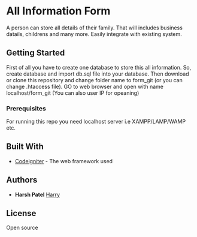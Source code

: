# All Information Form
A person can store all details of their family. That will includes business datails, childrens and many more. Easily integrate with existing system.

## Getting Started

First of all you have to create one database to store this all information. So, create database and import db.sql file into your database. 
Then download or clone this repository and change folder name to form_git (or you can change .htaccess file).
GO to web browser and open with name localhost/form_git (You can also user IP for opeaning)

### Prerequisites

For running this repo you need localhost server  i.e XAMPP/LAMP/WAMP etc.


## Built With

* [Codeigniter](https://codeigniter.com/) - The web framework used

## Authors

* **Harsh Patel** [Harry](http://harshpatel.cf)

## License

Open source


